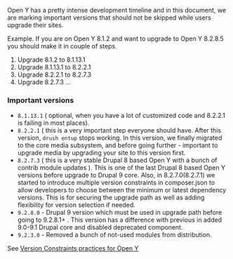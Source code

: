 Open Y has a pretty intense development timeline and in this document, we are marking important versions that should not be skipped while users upgrade their sites.

Example. If you are on Open Y 8.1.2 and want to upgrade to Open Y 8.2.8.5 you should make it in couple of steps
1. Upgrade 8.1.2 to 8.1.13.1
1. Upgrade 8.1.13.1 to 8.2.2.1
1. Upgrade 8.2.2.1 to 8.2.7.3
1. Upgrade 8.2.7.3 ...


### Important versions

* `8.1.13.1` ( optional, when you have a lot of customized code and 8.2.2.1 is failing in most places). 
* `8.2.2.1` ( this is a very important step everyone should have. After this version, `drush entup` stops working. In this version, we finally migrated to the core media subsystem, and before going further - important to upgrade media by upgrading your site to this version first.
* `8.2.7.3` ( this is a very stable Drupal 8 based Open Y with a bunch of contrib module updates ). This is one of the last Drupal 8 based Open Y versions before upgrade to Drupal 9 core. Also, in 8.2.7.0(8.2.7.1) we started to introduce multiple version constraints in composer.json to allow developers to choose between the minimum or latest dependency versions. This is for securing the upgrade path as well as adding flexibility for version selection if needed.
* `9.2.8.0` - Drupal 9 version which must be used in upgrade path before going to 9.2.8.1+ . This version has a difference with previous in added 9.0-9.1 Drupal core and disabled deprecated component.
* `9.2.3.0` - Removed a bunch of not-used modules from distribution. 


See [Version Constraints practices for Open Y](https://github.com/ymcatwincities/openy/wiki/Composer-version-constraints-for-Open-Y)


